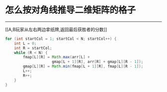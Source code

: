 # 怎么按对角线推导二维矩阵的格子

---


[[A,B玩家从左右两边拿纸牌,返回最后获胜者的分数]]  

```java
for (int startCol = 1; startCol < N; startCol++) {
    int L = 0;
    int R = startCol;
    while (R < N) {
        fmap[L][R] = Math.max(arr[L] + 
                     gmap[L + 1][R], arr[R] + gmap[L][R - 1]);
        gmap[L][R] = Math.min(fmap[L + 1][R], fmap[L][R - 1]);
        L++;
        R++;
    }
}

```
